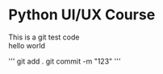# Python UI/UX Course
This is a git test code </br>
hello world

'''
git add .
git commit -m "123"
'''
